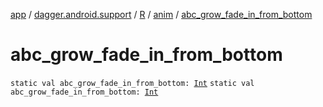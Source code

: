 [app](../../../index.md) / [dagger.android.support](../../index.md) / [R](../index.md) / [anim](index.md) / [abc_grow_fade_in_from_bottom](./abc_grow_fade_in_from_bottom.md)

# abc_grow_fade_in_from_bottom

`static val abc_grow_fade_in_from_bottom: `[`Int`](https://kotlinlang.org/api/latest/jvm/stdlib/kotlin/-int/index.html)
`static val abc_grow_fade_in_from_bottom: `[`Int`](https://kotlinlang.org/api/latest/jvm/stdlib/kotlin/-int/index.html)